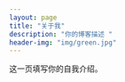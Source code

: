 ```yaml
---
layout: page
title: "关于我"
description: "你的博客描述 " 
header-img: "img/green.jpg"
---
```


这一页填写你的自我介绍。





